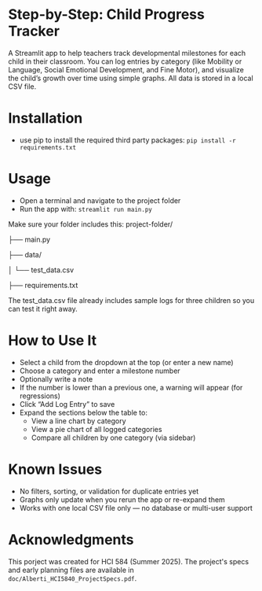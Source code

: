 # Step-by-Step: Child Progress Tracker
A Streamlit app to help teachers track developmental milestones for each child in their classroom. You can log entries by category (like Mobility or Language, Social Emotional Development, and Fine Motor), and visualize the child’s growth over time using simple graphs. All data is stored in a local CSV file.

# Installation
- use pip to install the required third party packages: `pip install -r requirements.txt`

# Usage
- Open a terminal and navigate to the project folder
- Run the app with: `streamlit run main.py`

Make sure your folder includes this:
project-folder/

├── main.py

├── data/

│ └── test_data.csv

├── requirements.txt

The test_data.csv file already includes sample logs for three children so you can test it right away.

# How to Use It
- Select a child from the dropdown at the top (or enter a new name)
- Choose a category and enter a milestone number
- Optionally write a note
- If the number is lower than a previous one, a warning will appear (for regressions)
- Click “Add Log Entry” to save
- Expand the sections below the table to:
  - View a line chart by category
  - View a pie chart of all logged categories
  - Compare all children by one category (via sidebar)

# Known Issues
- No filters, sorting, or validation for duplicate entries yet
- Graphs only update when you rerun the app or re-expand them
- Works with one local CSV file only — no database or multi-user support

# Acknowledgments
This porject was created for HCI 584 (Summer 2025). The project's specs and early planning files are available in `doc/Alberti_HCI5840_ProjectSpecs.pdf`.
